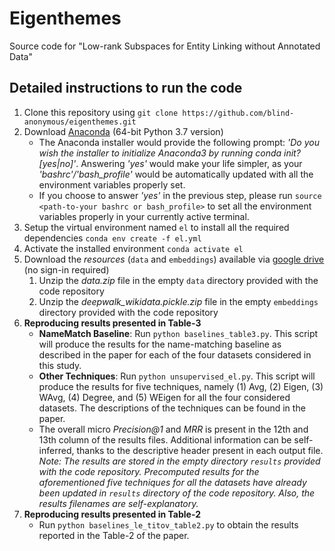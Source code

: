 # Eigenthemes
Source code for "Low-rank Subspaces for Entity Linking without Annotated Data"

## Detailed instructions to run the code
1. Clone this repository using `git clone https://github.com/blind-anonymous/eigenthemes.git`
2. Download [Anaconda](https://www.anaconda.com/distribution/#download-section) (64-bit Python 3.7 version)
    * The Anaconda installer would provide the following prompt: *'Do you wish the installer to initialize Anaconda3 by running conda init? [yes|no]'*. Answering *'yes'* would make your life simpler, as your *'bashrc'/'bash_profile'* would be automatically updated with all the environment variables properly set.
    * If you choose to answer *'yes'* in the previous step, please run `source <path-to-your bashrc or bash_profile>` to set all the environment variables properly in your currently active terminal.
3. Setup the virtual environment named `el` to install all the required dependencies
	`conda env create -f el.yml`
4. Activate the installed environment
	`conda activate el`
5. Download the *resources* (`data` and `embeddings`) available via [google drive](https://drive.google.com/drive/folders/1iRxfWpE9AabIoO5gFHpqIrFhAyPQ6IRq?usp=sharing) (no sign-in required)
    1. Unzip the *data.zip* file in the empty `data` directory provided with the code repository
    2. Unzip the *deepwalk_wikidata.pickle.zip* file in the empty `embeddings` directory provided with the code repository
6. **Reproducing results presented in Table-3**
    * **NameMatch Baseline**: Run `python baselines_table3.py`. This script will produce the results for the name-matching baseline as described in the paper for each of the four datasets considered in this study.
    * **Other Techniques**: Run `python unsupervised_el.py`. This script will produce the results for five techniques, namely (1) Avg, (2) Eigen, (3) WAvg, (4) Degree, and (5) WEigen for all the four considered datasets. The descriptions of the techniques can be found in the paper.
    * The overall micro *Precision@1* and *MRR* is present in the 12th and 13th column of the results files. Additional information can be self-inferred, thanks to the descriptive header present in each output file.
    *Note: The results are stored in the empty directory `results` provided with the code repository. Precomputed results for the aforementioned five techniques for all the datasets have already been updated in `results` directory of the code repository. Also, the results filenames are self-explanatory.*
7. **Reproducing results presented in Table-2**
	* Run `python baselines_le_titov_table2.py` to obtain the results reported in the Table-2 of the paper.
